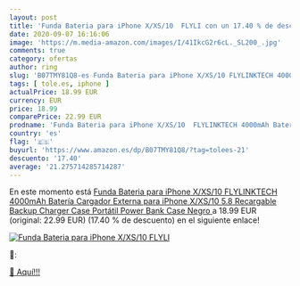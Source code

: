 ```yaml
---
layout: post
title: 'Funda Bateria para iPhone X/XS/10  FLYLI con un 17.40 % de descuento'
date: 2020-09-07 16:16:06
image: 'https://m.media-amazon.com/images/I/41IkcG2r6cL._SL200_.jpg'
comments: true
category: ofertas
author: ring
slug: 'B07TMY81Q8-es Funda Bateria para iPhone X/XS/10 FLYLINKTECH 4000mAh...'
tags: [ tole.es, iphone ]
actualPrice: 18.99 EUR
currency: EUR
price: 18.99
comparePrice: 22.99 EUR
prodname: 'Funda Bateria para iPhone X/XS/10  FLYLINKTECH 4000mAh Batería Cargador Externa para iPhone X/XS/10 5.8   Recargable Backup Charger Case Portátil Power Bank Case  Negro '
country: 'es'
flag: '🇪🇸'
buyurl: 'https://www.amazon.es/dp/B07TMY81Q8/?tag=tolees-21'
descuento: '17.40'
average: '21.275714285714287'
---
```


En este momento está [Funda Bateria para iPhone X/XS/10  FLYLINKTECH 4000mAh Batería Cargador Externa para iPhone X/XS/10 5.8   Recargable Backup Charger Case Portátil Power Bank Case  Negro ](https://www.amazon.es/dp/B07TMY81Q8/?tag=tolees-21) a 18.99 EUR (original: 22.99 EUR) (17.40 %  de descuento) en el siguiente enlace!

[![Funda Bateria para iPhone X/XS/10  FLYLI](https://m.media-amazon.com/images/I/41IkcG2r6cL._SL200_.jpg)](https://www.amazon.es/dp/B07TMY81Q8/?tag=tolees-21)

🔎:


[🛒 Aquí!!!](https://www.amazon.es/dp/B07TMY81Q8/?tag=tolees-21)
